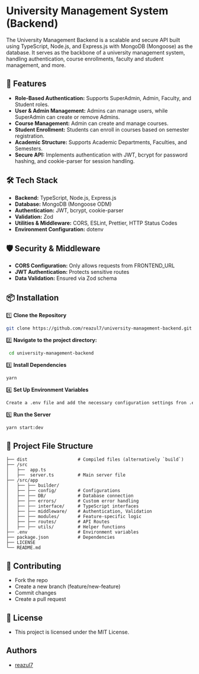 # University Management System (Backend)
The University Management Backend is a scalable and secure API built using TypeScript, Node.js, and Express.js with MongoDB (Mongoose) as the database. It serves as the backbone of a university management system, handling authentication, course enrollments, faculty and student management, and more.



## 🚀 Features
- **Role-Based Authentication:** Supports SuperAdmin, Admin, Faculty, and Student roles.
- **User & Admin Management:** Admins can manage users, while SuperAdmin can create or remove Admins.
- **Course Management:** Admin can create and manage courses.
- **Student Enrollment:** Students can enroll in courses based on semester registration.
- **Academic Structure:** Supports Academic Departments, Faculties, and Semesters.
- **Secure API:** Implements authentication with JWT, bcrypt for password hashing, and cookie-parser for session handling.



## 🛠️ Tech Stack
- **Backend:** TypeScript, Node.js, Express.js
- **Database:** MongoDB (Mongoose ODM)
- **Authentication:** JWT, bcrypt, cookie-parser
- **Validation:** Zod
- **Utilities & Middleware:** CORS, ESLint, Prettier, HTTP Status Codes
- **Environment Configuration:** dotenv



## 🛡️ Security & Middleware
- **CORS Configuration:** Only allows requests from FRONTEND_URL
- **JWT Authentication:** Protects sensitive routes
- **Data Validation:** Ensured via Zod schema



## 📦 Installation
1️⃣ **Clone the Repository**
   ```bash
   git clone https://github.com/reazul7/university-management-backend.git
   ```
2️⃣ **Navigate to the project directory:**
  ```bash
   cd university-management-backend
   ```
3️⃣ **Install Dependencies**
   ```bash
   yarn
   ```
4️⃣ **Set Up Environment Variables**
   ```bash
   Create a .env file and add the necessary configuration settings fron .env.text
   ```
5️⃣ **Run the Server**
   ```bash
   yarn start:dev
   ```



## 📁 Project File Structure
    ├── dist                   # Compiled files (alternatively `build`)
    ├── /src
    │   ├──  app.ts
    │   ├──  server.ts         # Main server file
    ├── /src/app
    │   ├── ├── builder/
    │   ├── ├── config/        # Configurations
    │   ├── ├── DB/            # Database connection
    │   ├── ├── errors/        # Custom error handling
    │   ├── ├── interface/     # TypeScript interfaces
    │   ├── ├── middleware/    # Authentication, Validation
    │   ├── ├── modules/       # Feature-specific logic
    │   ├── ├── routes/        # API Routes
    │   ├── ├── utils/         # Helper functions
    ├── .env                   # Environment variables
    ├── package.json           # Dependencies
    ├── LICENSE
    └── README.md



## 🤝 Contributing
- Fork the repo
- Create a new branch (feature/new-feature)
- Commit changes
- Create a pull request

    

<!-- ## API Reference
#### Academic Department Routes

```http
  /api/v1/academic-departments
```

| Method | Endpoint     | Description                |
| :-------- | :------- | :------------------------- |
| `POST` | `/create-academic-department` | Add a new **Department** |
| `GET` | `/` | Get all Departments | -->



## 📜 License
- This project is licensed under the MIT License.



## Authors 
- [reazul7](https://github.com/reazul7/)



<!-- ## Badges
Add badges from somewhere like: [shields.io](https://shields.io/)
[![MIT License](https://img.shields.io/badge/License-MIT-green.svg)](https://choosealicense.com/licenses/mit/)
[![GPLv3 License](https://img.shields.io/badge/License-GPL%20v3-yellow.svg)](https://opensource.org/licenses/)
[![AGPL License](https://img.shields.io/badge/license-AGPL-blue.svg)](http://www.gnu.org/licenses/agpl-3.0) -->



<!-- ## License
[MIT](https://choosealicense.com/licenses/mit/)
![Logo](https://dev-to-uploads.s3.amazonaws.com/uploads/articles/th5xamgrr6se0x5ro4g6.png) -->
